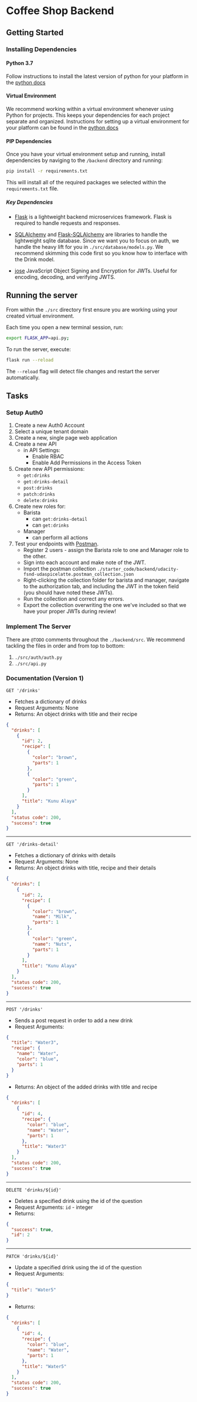# Coffee Shop Backend

## Getting Started

### Installing Dependencies

#### Python 3.7

Follow instructions to install the latest version of python for your platform in the [python docs](https://docs.python.org/3/using/unix.html#getting-and-installing-the-latest-version-of-python)

#### Virtual Environment

We recommend working within a virtual environment whenever using Python for projects. This keeps your dependencies for each project separate and organized. Instructions for setting up a virtual environment for your platform can be found in the [python docs](https://packaging.python.org/guides/installing-using-pip-and-virtual-environments/)

#### PIP Dependencies

Once you have your virtual environment setup and running, install dependencies by naviging to the `/backend` directory and running:

```bash
pip install -r requirements.txt
```

This will install all of the required packages we selected within the `requirements.txt` file.

##### Key Dependencies

- [Flask](http://flask.pocoo.org/) is a lightweight backend microservices framework. Flask is required to handle requests and responses.

- [SQLAlchemy](https://www.sqlalchemy.org/) and [Flask-SQLAlchemy](https://flask-sqlalchemy.palletsprojects.com/en/2.x/) are libraries to handle the lightweight sqlite database. Since we want you to focus on auth, we handle the heavy lift for you in `./src/database/models.py`. We recommend skimming this code first so you know how to interface with the Drink model.

- [jose](https://python-jose.readthedocs.io/en/latest/) JavaScript Object Signing and Encryption for JWTs. Useful for encoding, decoding, and verifying JWTS.

## Running the server

From within the `./src` directory first ensure you are working using your created virtual environment.

Each time you open a new terminal session, run:

```bash
export FLASK_APP=api.py;
```

To run the server, execute:

```bash
flask run --reload
```

The `--reload` flag will detect file changes and restart the server automatically.

## Tasks

### Setup Auth0

1. Create a new Auth0 Account
2. Select a unique tenant domain
3. Create a new, single page web application
4. Create a new API
   - in API Settings:
     - Enable RBAC
     - Enable Add Permissions in the Access Token
5. Create new API permissions:
   - `get:drinks`
   - `get:drinks-detail`
   - `post:drinks`
   - `patch:drinks`
   - `delete:drinks`
6. Create new roles for:
   - Barista
     - can `get:drinks-detail`
     - can `get:drinks`
   - Manager
     - can perform all actions
7. Test your endpoints with [Postman](https://getpostman.com).
   - Register 2 users - assign the Barista role to one and Manager role to the other.
   - Sign into each account and make note of the JWT.
   - Import the postman collection `./starter_code/backend/udacity-fsnd-udaspicelatte.postman_collection.json`
   - Right-clicking the collection folder for barista and manager, navigate to the authorization tab, and including the JWT in the token field (you should have noted these JWTs).
   - Run the collection and correct any errors.
   - Export the collection overwriting the one we've included so that we have your proper JWTs during review!

### Implement The Server

There are `@TODO` comments throughout the `./backend/src`. We recommend tackling the files in order and from top to bottom:

1. `./src/auth/auth.py`
2. `./src/api.py`

### Documentation (Version 1)

`GET '/drinks'`

- Fetches a dictionary of drinks
- Request Arguments: None
- Returns: An object drinks with title and their recipe

```json
{
  "drinks": [
    {
      "id": 2,
      "recipe": [
        {
          "color": "brown",
          "parts": 1
        },
        {
          "color": "green",
          "parts": 1
        }
      ],
      "title": "Kunu Alaya"
    }
  ],
  "status code": 200,
  "success": true
}
```

---

`GET '/drinks-detail'`

- Fetches a dictionary of drinks with details
- Request Arguments: None
- Returns: An object drinks with title, recipe and their details

```json
{
  "drinks": [
    {
      "id": 2,
      "recipe": [
        {
          "color": "brown",
          "name": "Milk",
          "parts": 1
        },
        {
          "color": "green",
          "name": "Nuts",
          "parts": 1
        }
      ],
      "title": "Kunu Alaya"
    }
  ],
  "status code": 200,
  "success": true
}
```

---

`POST '/drinks'`

- Sends a post request in order to add a new drink
- Request Arguments:

```json
{
  "title": "Water3",
  "recipe": {
    "name": "Water",
    "color": "blue",
    "parts": 1
  }
}
```

- Returns: An object of the added drinks with title and recipe

```json
{
  "drinks": [
    {
      "id": 4,
      "recipe": {
        "color": "blue",
        "name": "Water",
        "parts": 1
      },
      "title": "Water3"
    }
  ],
  "status code": 200,
  "success": true
}
```

---

`DELETE 'drinks/${id}'`

- Deletes a specified drink using the id of the question
- Request Arguments: `id` - integer
- Returns:

```json
{
  "success": true,
  "id": 2
}
```

---

`PATCH 'drinks/${id}'`

- Update a specified drink using the id of the question
- Request Arguments:

```json
{
  "title": "Water5"
}
```

- Returns:

```json
{
  "drinks": [
    {
      "id": 4,
      "recipe": {
        "color": "blue",
        "name": "Water",
        "parts": 1
      },
      "title": "Water5"
    }
  ],
  "status code": 200,
  "success": true
}
```
